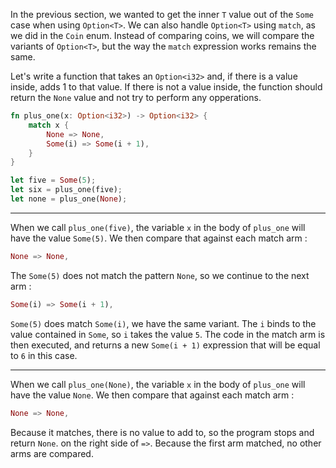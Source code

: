 In the previous section, we wanted to get the inner `T` value out of the `Some` case when using `Option<T>`.
We can also handle `Option<T>` using `match`, as we did in the `Coin` enum. Instead of comparing coins, we will compare
the variants of `Option<T>`, but the way the `match` expression works remains the same.

Let's write a function that takes an `Option<i32>` and, if there is a value inside, adds 1 to that value.
If there is not a value inside, the function should return the `None` value and not try to perform any opperations.

```rust
fn plus_one(x: Option<i32>) -> Option<i32> {
    match x {
        None => None,
        Some(i) => Some(i + 1),
    }
}

let five = Some(5);
let six = plus_one(five);
let none = plus_one(None);
```

---

When we call `plus_one(five)`, the variable `x` in the body of `plus_one` will have the value `Some(5)`.
We then compare that against each match arm :

```rust
None => None,
```

The `Some(5)` does not match the pattern `None`, so we continue to the next arm :

```rust
Some(i) => Some(i + 1),
```

`Some(5)` does match `Some(i)`, we have the same variant. The `i` binds to the value contained in `Some`, so `i` takes the value `5`.
The code in the match arm is then executed, and returns a new `Some(i + 1)` expression that will be equal to `6` in this case.


---

When we call `plus_one(None)`, the variable `x` in the body of `plus_one` will have the value `None`.
We then compare that against each match arm :

```rust
None => None,
```

Because it matches, there is no value to add to, so the program stops and return `None`. on the right side of `=>`.
Because the first arm matched, no other arms are compared.
